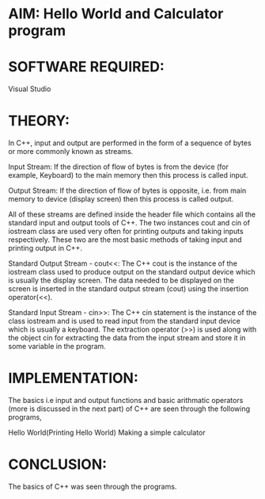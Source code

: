 # AIM: Hello World and Calculator program

# SOFTWARE REQUIRED:

Visual Studio

# THEORY:

In C++, input and output are performed in the form of a sequence of bytes or more commonly known as streams.

Input Stream: If the direction of flow of bytes is from the device (for example, Keyboard) to the main memory then this process is called input.

Output Stream: If the direction of flow of bytes is opposite, i.e. from main memory to device (display screen) then this process is called output.

All of these streams are defined inside the header file which contains all the standard input and output tools of C++. The two instances cout and cin of iostream class are used very often for printing outputs and taking inputs respectively. These two are the most basic methods of taking input and printing output in C++.

Standard Output Stream - cout<<: The C++ cout is the instance of the iostream class used to produce output on the standard output device which is usually the display screen. The data needed to be displayed on the screen is inserted in the standard output stream (cout) using the insertion operator(<<).

Standard Input Stream - cin>>: The C++ cin statement is the instance of the class iostream and is used to read input from the standard input device which is usually a keyboard. The extraction operator (>>) is used along with the object cin for extracting the data from the input stream and store it in some variable in the program.

# IMPLEMENTATION:

The basics i.e input and output functions and basic arithmatic operators (more is discussed in the next part) of C++ are seen through the following programs,

Hello World(Printing Hello World)
Making a simple calculator

# CONCLUSION:

The basics of C++ was seen through the programs.

